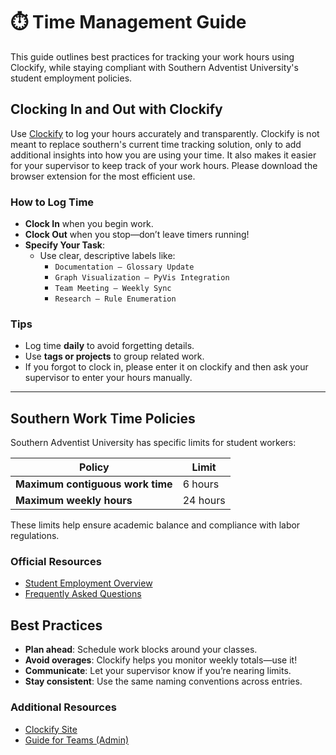 # ⏱️ Time Management Guide

This guide outlines best practices for tracking your work hours using Clockify, while staying compliant with Southern Adventist University's student employment policies.

## Clocking In and Out with Clockify

Use [Clockify](https://clockify.me/) to log your hours accurately and transparently. Clockify is not meant to replace southern's current time tracking solution, only to add additional insights into how you are using your time. It also makes it easier for your supervisor to keep track of your work hours. Please download the browser extension for the most efficient use.

### How to Log Time

- **Clock In** when you begin work.
- **Clock Out** when you stop—don’t leave timers running!
- **Specify Your Task**:
  - Use clear, descriptive labels like:
    - `Documentation – Glossary Update`
    - `Graph Visualization – PyVis Integration`
    - `Team Meeting – Weekly Sync`
    - `Research – Rule Enumeration`

### Tips

- Log time **daily** to avoid forgetting details.
- Use **tags or projects** to group related work.
- If you forgot to clock in, please enter it on clockify and then ask your supervisor to enter your hours manually.


---


## Southern Work Time Policies

Southern Adventist University has specific limits for student workers:

| Policy | Limit |
|--------|-------|
| **Maximum contiguous work time** | 6 hours |
| **Maximum weekly hours**         | 24 hours |

These limits help ensure academic balance and compliance with labor regulations.


### Official Resources

- [Student Employment Overview](https://www.southern.edu/administration/hr/forstudents/)
- [Frequently Asked Questions](https://www.southern.edu/administration/hr/forstudents/frequentlyaskedquestions.html)


## Best Practices

- **Plan ahead**: Schedule work blocks around your classes.
- **Avoid overages**: Clockify helps you monitor weekly totals—use it!
- **Communicate**: Let your supervisor know if you’re nearing limits.
- **Stay consistent**: Use the same naming conventions across entries.

### Additional Resources

- [Clockify Site](https://clockify.me/)
- [Guide for Teams (Admin)](https://clockify.me/learn/resources/clockify-for-software-developers/)
